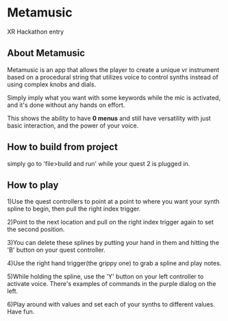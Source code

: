 # Metamusic
XR Hackathon entry

## About Metamusic
Metamusic is an app that allows the player to create a unique vr instrument based on a procedural string that utilizes voice to control synths instead of using complex knobs and dials.

Simply imply what you want with some keywords while the mic is activated, and it's done without any
hands on effort.

This shows the ability to have **0 menus** and still have versatility with just basic interaction,
and the power of your voice.

## How to build from project

simply go to 'file>build and run' while your quest 2 is plugged in.

## How to play
1)Use the quest controllers to point at a point to where you want your synth spline to begin, then pull the right index trigger.

2)Point to the next location and pull on the right index trigger again to set the second position.

3)You can delete these splines by putting your hand in them and hitting the 'B' button on your quest controller.

4)Use the right hand trigger(the grippy one) to grab a spline and play notes.

5)While holding the spline, use the 'Y' button on your left controller to activate voice. There's examples of commands in the
purple dialog on the left.

6)Play around with values and set each of your synths to different values. Have fun.
